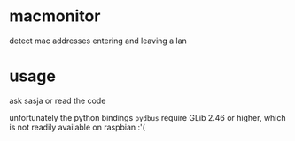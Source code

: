 # macmonitor
detect mac addresses entering and leaving a lan

# usage
ask sasja or read the code

unfortunately the python bindings `pydbus` require GLib 2.46 or higher, which is not readily available on raspbian :'(
